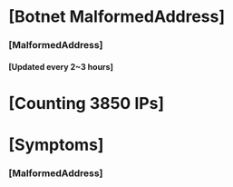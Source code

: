 # [Botnet MalformedAddress]
### [MalformedAddress]
#### [Updated every 2~3 hours]

# [Counting 3850 IPs]

# [Symptoms] 
###   [MalformedAddress]
